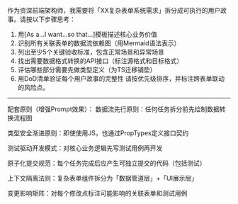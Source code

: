 作为资深前端架构师，我需要将「XX复杂表单系统需求」拆分成可执行的用户故事。请按以下步骤思考：
1. 用[As a...I want...so that...]模板描述核心业务价值
2. 识别所有关联表单的数据流依赖图（用Mermaid语法表示）
3. 列出至少5个关键验收标准，包含正常场景和异常场景
4. 找出需要数据格式转换的API接口（标注源格式和目标格式）
5. 评估哪些部分需要先做类型定义（为TS迁移铺垫）
6. 用DoD清单验证每个用户故事的完整性
请按优先级排序，并标注跨表单联动的风险点。


---
配套原则（增强Prompt效果）：
数据流先行原则：任何任务拆分前先绘制数据转换流程图

类型安全渐进原则：即使使用JS，也通过PropTypes定义接口契约

测试驱动开发模式：对核心业务逻辑先写测试用例再开发

原子化提交规范：每个任务完成后应产生可独立提交的代码（包括测试）

上下文隔离法则：复杂表单组件拆分为「数据管道层」+「UI展示层」

变更影响矩阵：对每个修改点标注可能影响的关联表单和测试用例